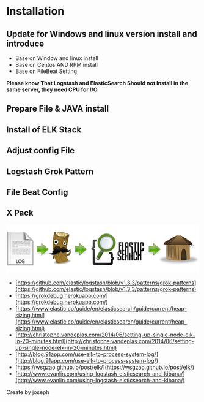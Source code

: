 # Installation

## Update for Windows and linux version install and introduce

* Base on Window and linux install
* Base on Centos AND RPM install
* Base on FileBeat Setting

**Please know That Logstash and ElasticSearch Should not install in the same server, they need CPU for I/O**

## Prepare File & JAVA install

## Install of ELK Stack

## Adjust config File

## Logstash Grok Pattern

## File Beat Config

## X Pack

![](Picture1.png)

* [https://github.com/elastic/logstash/blob/v1.3.3/patterns/grok-patterns](https://github.com/elastic/logstash/blob/v1.3.3/patterns/grok-patterns)
* [https://grokdebug.herokuapp.com/](https://grokdebug.herokuapp.com/)
* [https://www.elastic.co/guide/en/elasticsearch/guide/current/heap-sizing.html](https://www.elastic.co/guide/en/elasticsearch/guide/current/heap-sizing.html)
* [http://christophe.vandeplas.com/2014/06/setting-up-single-node-elk-in-20-minutes.html](http://christophe.vandeplas.com/2014/06/setting-up-single-node-elk-in-20-minutes.html)
* [http://blog.91app.com/use-elk-to-process-system-log/](http://blog.91app.com/use-elk-to-process-system-log/)
* [https://wsgzao.github.io/post/elk/](https://wsgzao.github.io/post/elk/)
* [http://www.evanlin.com/using-logstash-elsticsearch-and-kibana/](http://www.evanlin.com/using-logstash-elsticsearch-and-kibana/)

Create by joseph


